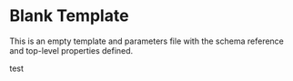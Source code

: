 # Blank Template

This is an empty template and parameters file with the schema reference and top-level properties defined.

test
